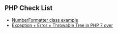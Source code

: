 ## PHP Check List

- [NumberFormatter class example](https://github.com/cable8mm/php-checking/blob/master/NumberFormatter.md)
- [Exception + Error = Throwable Tree in PHP 7 over](https://github.com/cable8mm/php-checking/blob/master/ThrowableTree.md)
